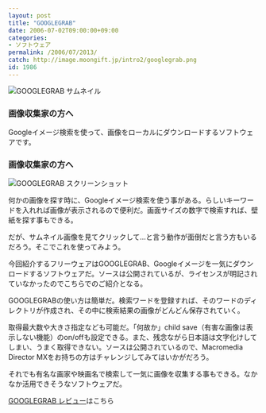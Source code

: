 ```yaml
---
layout: post
title: "GOOGLEGRAB"
date: 2006-07-02T09:00:00+09:00
categories:
- ソフトウェア
permalink: /2006/07/2013/
catch: http://image.moongift.jp/intro2/googlegrab.png
id: 1986
---
```

 ![GOOGLEGRAB サムネイル](http://image.moongift.jp/intro2/googlegrab.t.png "GOOGLEGRAB サムネイル")
  

### 画像収集家の方へ
  
Googleイメージ検索を使って、画像をローカルにダウンロードするソフトウェアです。  
<!--more-->  

### 画像収集家の方へ
  

![GOOGLEGRAB スクリーンショット](http://image.moongift.jp/intro2/googlegrab.png "GOOGLEGRAB スクリーンショット")

  

何かの画像を探す時に、Googleイメージ検索を使う事がある。らしいキーワードを入れれば画像が表示されるので便利だ。画面サイズの数字で検索すれば、壁紙を探す事もできる。

  

だが、サムネイル画像を見てクリックして…と言う動作が面倒だと言う方もいるだろう。そこでこれを使ってみよう。

  

今回紹介するフリーウェアはGOOGLEGRAB、Googleイメージを一気にダウンロードするソフトウェアだ。ソースは公開されているが、ライセンスが明記されていなかったのでこちらでのご紹介となる。

  

GOOGLEGRABの使い方は簡単だ。検索ワードを登録すれば、そのワードのディレクトリが作成され、その中に検索結果の画像がどんどん保存されていく。

  

取得最大数や大きさ指定なども可能だ。「何故か」child save（有害な画像は表示しない機能）のon/offも設定できる。また、残念ながら日本語は文字化けしてしまい、うまく取得できない。ソースは公開されているので、Macromedia Director MXをお持ちの方はチャレンジしてみてはいかがだろう。

  

それでも有名な画家や映画名で検索して一気に画像を収集する事もできる。なかなか活用できそうなソフトウェアだ。

  

[GOOGLEGRAB レビュー](http://fw.moongift.jp/review/i-2022.html)はこちら

